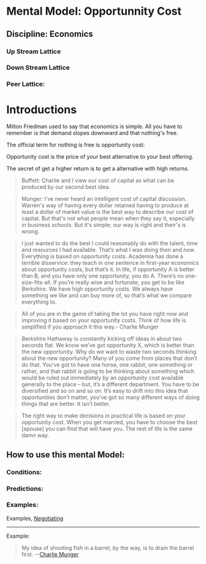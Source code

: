 # Mental Model: Opportunnity Cost

## Discipline: Economics

### Up Stream Lattice


### Down Stream Lattice

### Peer Lattice:

# Introductions

Milton Friedman used to say that economics is simple. All you have to remember is that demand slopes downward and that nothing's free.

The official term for nothing is free is opportunity cost:

Opportunity cost is the price of your best alternative to your best offering.

The secret of get a higher return is to get a alternative with high returns.

> Buffett: Charlie and I view our cost of capital as what can be produced by our second best idea.

> Munger: I've never heard an intelligent cost of capital discussion. Warren's way of having every dollar retained having to produce at least a dollar of market value is the best way to describe our cost of capital. But that's not what people mean when they say it, especially in business schools. But it's simple; our way is right and their's is wrong.


> I just wanted to do the best I could reasonably do with the talent, time and resources I had available. That’s what I was doing then and now. Everything is based on opportunity costs. Academia has done a terrible disservice: they teach in one sentence in first-year economics about opportunity costs, but that’s it. In life, if opportunity A is better than B, and you have only one opportunity, you do A. There’s no one-size-fits-all. If you’re really wise and fortunate, you get to be like Berkshire. We have high opportunity costs. We always have something we like and can buy more of, so that’s what we compare everything to.

> All of you are in the game of taking the lot you have right now and improving it based on your opportunity costs. Think of how life is simplified if you approach it this way.- Charlie Munger

> Berkshire Hathaway is constantly kicking off ideas in about two seconds flat. We know we’ve got opportunity X, which is better than the new opportunity. Why do we want to waste two seconds thinking about the new opportunity? Many of you come from places that don’t do that. You’ve got to have one horse, one rabbit, one something or rather, and that rabbit is going to be thinking about something which would be ruled out immediately by an opportunity cost available generally to the place – but, it’s a different department. You have to be diversified and so on and so on. It’s easy to drift into this idea that opportunities don’t matter, you’ve got so many different ways of doing things that are better. It isn’t better.

> The right way to make decisions in practical life is based on your opportunity cost. When you get married, you have to choose the best [spouse] you can find that will have you. The rest of life is the same damn way.


## How to use this mental Model:



### Conditions:

### Predictions:

### Examples:

Examples, [Negotiating](https://www.farnamstreetblog.com/page/2/)


___

Example: 

> My idea of shooting fish in a barrel, by the way, is to drain the barrel first. --[Charlie Munger](https://www.forbes.com/sites/phildemuth/2015/04/07/charlie-mungers-2015-daily-journal-annual-meeting-part-1/#7a10055f1835)












